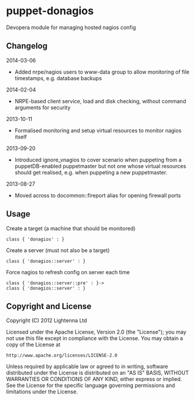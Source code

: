 puppet-donagios
===============

Devopera module for managing hosted nagios config

Changelog
---------

2014-03-06

  * Added nrpe/nagios users to www-data group to allow monitoring of file timestamps, e.g. database backups

2014-02-04

  * NRPE-based client service, load and disk checking, without command arguments for security

2013-10-11

  * Formalised monitoring and setup virtual resources to monitor nagios itself

2013-09-20

  * Introduced ignore_vnagios to cover scenario when puppeting from a puppetDB-enabled puppetmaster but not one whose virtual resources should get realised, e.g. when puppeting a new puppetmaster.

2013-08-27

  * Moved across to docommon::fireport alias for opening firewall ports

Usage
-----

Create a target (a machine that should be monitored)

    class { 'donagios' : }

Create a server (must not also be a target)

    class { 'donagios::server' : }

Force nagios to refresh config on server each time

    class { 'donagios::server::pre' : }->
    class { 'donagios::server' : }

Copyright and License
---------------------

Copyright (C) 2012 Lightenna Ltd

Licensed under the Apache License, Version 2.0 (the "License"); you may not use this file except in compliance with the License. You may obtain a copy of the License at

    http://www.apache.org/licenses/LICENSE-2.0

Unless required by applicable law or agreed to in writing, software distributed under the License is distributed on an "AS IS" BASIS, WITHOUT WARRANTIES OR CONDITIONS OF ANY KIND, either express or implied. See the License for the specific language governing permissions and limitations under the License.
